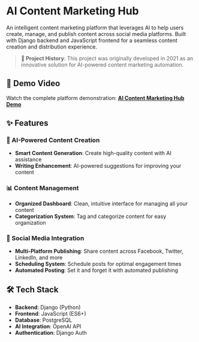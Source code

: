 # AI Content Marketing Hub

An intelligent content marketing platform that leverages AI to help users create, manage, and publish content across social media platforms. Built with Django backend and JavaScript frontend for a seamless content creation and distribution experience.

> **📅 Project History**: This project was originally developed in 2021 as an innovative solution for AI-powered content marketing automation.

## 🎥 Demo Video

Watch the complete platform demonstration: **[AI Content Marketing Hub Demo](https://www.youtube.com/watch?v=o9qjYJEPVEU)**

## ✨ Features

### 🤖 AI-Powered Content Creation
- **Smart Content Generation**: Create high-quality content with AI assistance
- **Writing Enhancement**: AI-powered suggestions for improving your content

### 📊 Content Management
- **Organized Dashboard**: Clean, intuitive interface for managing all your content
- **Categorization System**: Tag and categorize content for easy organization

### 📱 Social Media Integration
- **Multi-Platform Publishing**: Share content across Facebook, Twitter, LinkedIn, and more
- **Scheduling System**: Schedule posts for optimal engagement times
- **Automated Posting**: Set it and forget it with automated publishing

## 🛠️ Tech Stack

- **Backend**: Django (Python)
- **Frontend**: JavaScript (ES6+)
- **Database**: PostgreSQL
- **AI Integration**: OpenAI API
- **Authentication**: Django Auth